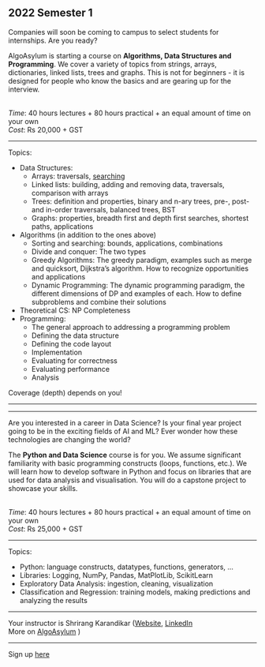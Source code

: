 ## 2022 Semester 1

Companies will soon be coming to campus to select students for internships.
Are you ready?

AlgoAsylum is starting a course on **Algorithms, Data Structures and Programming**.
We cover a variety of topics from strings, arrays, dictionaries, linked lists, trees and graphs. This is not for beginners - it is designed for people who know the basics and are gearing up for the interview. 

<br>*Time*: 40 hours lectures + 80 hours practical + an equal amount of time on your own
<br>*Cost*: Rs 20,000 + GST

---
Topics:
* Data Structures:
  - Arrays: traversals, [searching](https://shrirang.karandikar.org/2021/07/12/aoc-day-01/)
  - Linked lists: building, adding and removing data, traversals, comparison with arrays
  - Trees: definition and properties, binary and n-ary trees, pre-, post- and in-order traversals, balanced trees, BST
  - Graphs: properties, breadth first and depth first searches, shortest paths, applications
* Algorithms (in addition to the ones above)
  - Sorting and searching: bounds, applications, combinations
  - Divide and conquer: The two types
  - Greedy Algorithms: The greedy paradigm, examples such as merge and quicksort, Dijkstra’s algorithm. How to recognize opportunities and applications
  - Dynamic Programming: The dynamic programming paradigm, the different dimensions of DP and examples of each. How to define subproblems and combine their solutions
* Theoretical CS: NP Completeness
* Programming: 
  - The general approach to addressing a programming problem
  - Defining the data structure
  - Defining the code layout
  - Implementation
  - Evaluating for correctness
  - Evaluating performance
  - Analysis

Coverage (depth) depends on you!

---
---

Are you interested in a career in Data Science? Is your final year project going to be in the exciting fields of AI and ML? Ever wonder how these technologies are changing the world?

The **Python and Data Science** course is for you.
We assume significant familiarity with basic programming constructs (loops, functions, etc.). We will learn how to develop software in Python and focus on libraries that are used for data analysis and visualisation. You will do a capstone project to showcase your skills.

<br>*Time*: 40 hours lectures + 80 hours practical + an equal amount of time on your own
<br>*Cost*: Rs 25,000 + GST

---
Topics:
* Python: language constructs, datatypes, functions, generators, ...
* Libraries: Logging, NumPy, Pandas, MatPlotLib, ScikitLearn
* Exploratory Data Analysis: ingestion, cleaning, visualization
* Classification and Regression: training models, making predictions and analyzing the results

---

Your instructor is Shrirang Karandikar ([Website](https://shrirang.karandikar.org), [LinkedIn](https://www.linkedin.com/in/shrirang-karandikar-17298a25/) 
<br> More on [AlgoAsylum](http://www.algoasylum.com) )

---

Sign up [here](https://forms.gle/1wCWdAqW5iQMafyZ6) 
